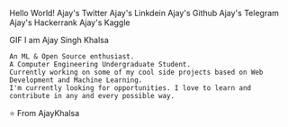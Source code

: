Hello World!
Ajay's Twitter Ajay's Linkdein Ajay's Github Ajay's Telegram Ajay's Hackerrank Ajay's Kaggle

GIF
I am Ajay Singh Khalsa

    An ML & Open Source enthusiast.
    A Computer Engineering Undergraduate Student.
    Currently working on some of my cool side projects based on Web Development and Machine Learning.
    I'm currently looking for opportunities. I love to learn and contribute in any and every possible way.

⭐️ From AjayKhalsa
